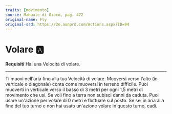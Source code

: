 ```yaml
---
traits: [movimento]
source: Manuale di Gioco, pag. 472
original-name: Fly
original-srd: https://2e.aonprd.com/Actions.aspx?ID=94
---
```


# Volare :a:

**Requisiti** Hai una Velocità di volare.

---

Ti muovi nell'aria fino alla tua Velocità di volare. Muoversi verso l'alto (in
verticale o diagonale) conta come muoversi in terreno difficile. Puoi muoverti
in verticale verso il basso di 3 metri per ogni 1,5 metri di movimento che usi.
Se voli fino a terra non subisci danni da caduta. Puoi usare un'azione per
volare di 0 metri e fluttuare sul posto. Se sei in aria alla fine del tuo turno
e non hai usato un'azione volare in questo turno, cadi.
